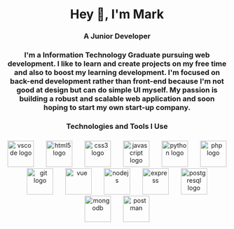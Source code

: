 <h1 align="center">Hey 👋, I'm Mark</h1>

###

<h3 align="center">A Junior Developer</h3>

###

<h3 align="center">I'm a Information Technology Graduate pursuing web development. I like to learn and create projects on my free time and also to boost my 
learning development. I'm focused on back-end development rather than front-end because I'm not good at design but can do simple UI myself. My passion is 
building a robust and scalable web application and soon hoping to start my own start-up company. </p>

###

<h3 align="center">Technologies and Tools I Use</h3>

###

<div align="center">
  <img src="https://cdn.jsdelivr.net/gh/devicons/devicon/icons/vscode/vscode-original.svg" height="60" alt="vscode logo"  />
  <img width="20" /> 
  <img src="https://cdn.jsdelivr.net/gh/devicons/devicon/icons/html5/html5-original.svg" height="60" alt="html5 logo"  />
  <img width="20" />
  <img src="https://cdn.jsdelivr.net/gh/devicons/devicon/icons/css3/css3-original.svg" height="60" alt="css3 logo"  />
  <img width="20" /> 
  <img src="https://cdn.jsdelivr.net/gh/devicons/devicon/icons/javascript/javascript-original.svg" height="60" alt="javascript logo"  />
  <img width="20" />
  <img src="https://cdn.jsdelivr.net/gh/devicons/devicon/icons/python/python-original.svg" height="60" alt="python logo"  />
  <img width="20" />
  <img src="https://cdn.jsdelivr.net/gh/devicons/devicon/icons/php/php-original.svg" height="60" alt="php logo"  />
  <img width="20" />
  <img src="https://cdn.jsdelivr.net/gh/devicons/devicon/icons/git/git-original.svg" height="60" alt="git logo"  />
  <img width="20" />
  <img src="https://cdn.jsdelivr.net/gh/devicons/devicon/icons/vue/vue-original.svg" height="60" alt=vue logo"  />
  <img width="20" />
  <img src="https://cdn.jsdelivr.net/gh/devicons/devicon/icons/nodejs/nodejs-original.svg" height="60" alt=nodejs logo"  />
  <img width="20" />
  <img src="https://cdn.jsdelivr.net/gh/devicons/devicon/icons/express/express-original.svg" height="60" alt=express logo"  />
  <img width="20" />
  <img src="https://cdn.jsdelivr.net/gh/devicons/devicon/icons/postgresql/postgresql-original.svg" height="60" alt="postgresql logo"  />
  <img width="20" />
  <img src="https://cdn.jsdelivr.net/gh/devicons/devicon/icons/mongodb/mongodb-original.svg" height="60" alt=mongodb logo"  />
  <img width="20" />
  <img src="https://cdn.jsdelivr.net/gh/devicons/devicon/icons/postman/postman-original.svg" height="60" alt=postman logo"  />
</div>

###
